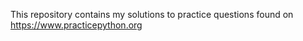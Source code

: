 This repository contains my solutions to practice questions found on 
https://www.practicepython.org
